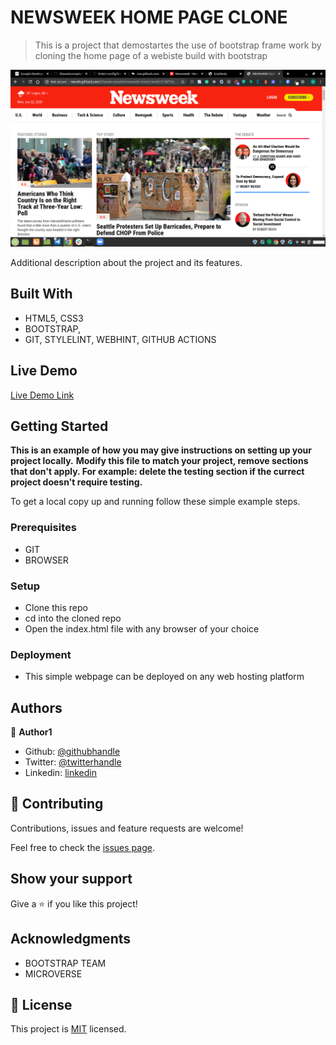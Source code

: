 # NEWSWEEK HOME PAGE CLONE

> This is a project that demostartes the use of bootstrap frame work by cloning the home page of a webiste build with bootstrap

![screenshot](newsweek-clone.png)

Additional description about the project and its features.

## Built With

- HTML5, CSS3
- BOOTSTRAP,
- GIT, STYLELINT, WEBHINT, GITHUB ACTIONS

## Live Demo

[Live Demo Link](https://rawcdn.githack.com/OlawaleJoseph/newsweek-clone/c4ee85373bf782b8cb6e765af0789fb5ae0d217f/index.html)


## Getting Started

**This is an example of how you may give instructions on setting up your project locally.**
**Modify this file to match your project, remove sections that don't apply. For example: delete the testing section if the currect project doesn't require testing.**


To get a local copy up and running follow these simple example steps.

### Prerequisites
- GIT
- BROWSER

### Setup
- Clone this repo
- cd into the cloned repo
- Open the index.html file with any browser of your choice 

### Deployment
- This simple webpage can be deployed on any web hosting platform

## Authors

👤 **Author1**

- Github: [@githubhandle](https://github.com/OlawaleJoseph)
- Twitter: [@twitterhandle](https://twitter.com/javanode123)
- Linkedin: [linkedin](www.linkedin.com/in/olawale-adedeko)

## 🤝 Contributing

Contributions, issues and feature requests are welcome!

Feel free to check the [issues page](https://github.com/OlawaleJoseph/newsweek-clone/issues).

## Show your support

Give a ⭐️ if you like this project!

## Acknowledgments

- BOOTSTRAP TEAM
- MICROVERSE

## 📝 License

This project is [MIT](lic.url) licensed.
